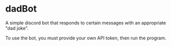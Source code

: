 # dadBot
A simple discord bot that responds to certain messages with an appropriate "dad joke".

To use the bot, you must provide your own API token, then run the program.
